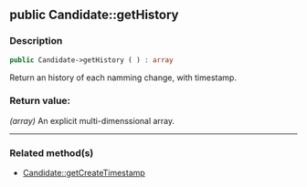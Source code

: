 ## public Candidate::getHistory

### Description    

```php
public Candidate->getHistory ( ) : array
```

Return an history of each namming change, with timestamp.
    

### Return value:   

*(array)* An explicit multi-dimenssional array.


---------------------------------------

### Related method(s)      

* [Candidate::getCreateTimestamp](../Candidate%20Class/public%20Candidate--getCreateTimestamp.md)    
